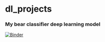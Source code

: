 # dl_projects 
### My bear classifier deep learning model

[![Binder](https://mybinder.org/badge_logo.svg)](https://mybinder.org/v2/gh/omdgit/dl_projects/HEAD?filepath=bear_classifier.ipynb)

